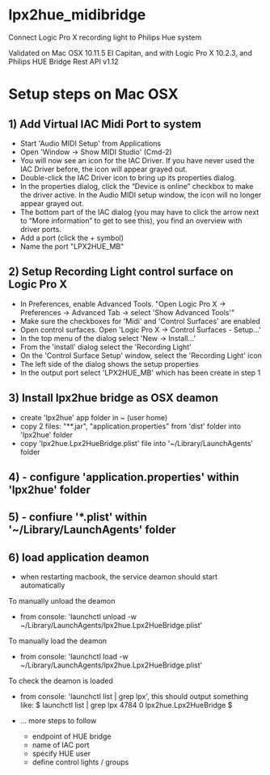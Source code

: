 # lpx2hue_midibridge
Connect Logic Pro X recording light to Philips Hue system


Validated on Mac OSX 10.11.5 El Capitan, and with Logic Pro X 10.2.3, and Philips HUE Bridge Rest API v1.12

# Setup steps on Mac OSX


## 1) Add Virtual IAC Midi Port to system 
- Start 'Audio MIDI Setup' from Applications
- Open 'Window -> Show MIDI Studio' (Cmd-2)
- You will now see an icon for the IAC Driver. If you have never used the IAC Driver before, the icon will appear grayed out. 
- Double-click the IAC Driver icon to bring up its properties dialog. 
- In the properties dialog, click the “Device is online” checkbox to make the driver active. In the Audio MIDI setup window, the icon will no longer appear grayed out.
- The bottom part of the IAC dialog (you may have to click the arrow next to “More information” to get to see this), you find an overview with driver ports.
- Add a port (click the + symbol)
- Name the port "LPX2HUE_MB"

## 2) Setup Recording Light control surface on Logic Pro X
- In Preferences, enable Advanced Tools. "Open Logic Pro X -> Preferences -> Advanced Tab -> select 'Show Advanced Tools'"
- Make sure the checkboxes for 'Midi' and 'Control Surfaces' are enabled
- Open control surfaces. Open 'Logic Pro X -> Control Surfaces - Setup...'
- In the top menu of the dialog select 'New -> Install...'
- From the 'install' dialog select the 'Recording Light'
- On the 'Control Surface Setup' window, select the 'Recording Light' icon
- The left side of the dialog shows the setup properties
- In the output port select 'LPX2HUE_MB' which has been create in step 1

## 3) Install lpx2hue bridge as OSX deamon
- create 'lpx2hue' app folder in ~ (user home)
- copy 2 files: "**.jar", "application.properties" from 'dist' folder into 'lpx2hue' folder
- copy 'lpx2hue.Lpx2HueBridge.plist' file into '~/Library/LaunchAgents' folder

## 4) - configure 'application.properties' within 'lpx2hue' folder

## 5) - confiure '*.plist' within '~/Library/LaunchAgents' folder

## 6) load application deamon
- when restarting macbook, the service deamon should start automatically

To manually unload the deamon
- from console: 'launchctl unload -w ~/Library/LaunchAgents/lpx2hue.Lpx2HueBridge.plist'

To manually load the deamon
- from console: 'launchctl load -w ~/Library/LaunchAgents/lpx2hue.Lpx2HueBridge.plist'

To check the deamon is loaded
- from console: 'launchctl list | grep lpx', this should output something like:
$ launchctl list | grep lpx
4784	0	lpx2hue.Lpx2HueBridge
$


- ... more steps to follow
  - endpoint of HUE bridge
  - name of IAC port
  - specify HUE user
  - define control lights / groups





